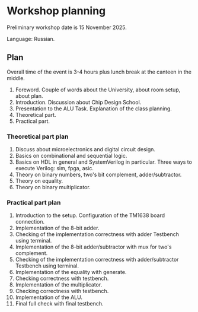 # Workshop planning

Preliminary workshop date is 15 November 2025.

Language: Russian.

## Plan

Overall time of the event is 3-4 hours plus lunch break at the canteen in the middle.

1. Foreword. Couple of words about the University, about room setup, about plan.
2. Introduction. Discussion about Chip Design School.
3. Presentation to the ALU Task. Explanation of the class planning.
4. Theoretical part.
5. Practical part.

### Theoretical part plan

1. Discuss about microelectronics and digital circuit design.
2. Basics on combinational and sequential logic.
3. Basics on HDL in general and SystemVerilog in particular. Three ways to execute Verilog: sim, fpga, asic.
4. Theory on binary numbers, two's bit complement, adder/subtractor.
5. Theory on equality.
6. Theory on binary multiplicator.

### Practical part plan

1. Introduction to the setup. Configuration of the TM1638 board connection.
2. Implementation of the 8-bit adder.
2. Checking of the implementation correctness with adder Testbench using terminal.
3. Implementation of the 8-bit adder/subtractor with mux for two's complement.
3. Checking of the implementation correctness with adder/subtractor Testbench using terminal.
4. Implementation of the equality with generate.
4. Checking correctness with testbench.
5. Implementation of the multiplicator.
5. Checking correctness with testbench.
6. Implementation of the ALU.
6. Final full check with final testbench.


